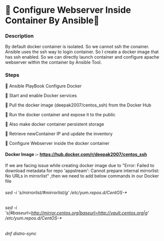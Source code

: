 
# 🔰 Configure Webserver Inside Container By Ansible🔰

### Description 

By default docker container is isolated. So we cannot ssh the conainer. Ansible uses the ssh way to login container. So I create a docker image that has ssh enabled. So we can directly launch container and configure apache webserver within the container by Ansible Tool.

### Steps

🔹 Ansible PlayBook Configure Docker

🔹 Start and enable Docker services

🔹 Pull the docker image (deepak2007/centos_ssh) from the Docker Hub

🔹 Run the docker container and expose it to the public

🔹 Also make docker container persistent storage

🔹 Retrieve newContainer IP and update the inventory

🔹 Configure Webserver inside the docker container

#### Docker Image  :- https://hub.docker.com/r/deepak2007/centos_ssh

If we are facing issue while creating docker image due to "Error: Failed to download metadata for repo 'appstream': Cannot prepare internal mirrorlist: No URLs in mirrorlist" ,then we need to add below commands in our Docker file 


###### sed -i 's/mirrorlist/#mirrorlist/g' /etc/yum.repos.d/CentOS-*
###### sed -i 's|#baseurl=http://mirror.centos.org|baseurl=http://vault.centos.org|g' /etc/yum.repos.d/CentOS-*
###### dnf distro-sync
